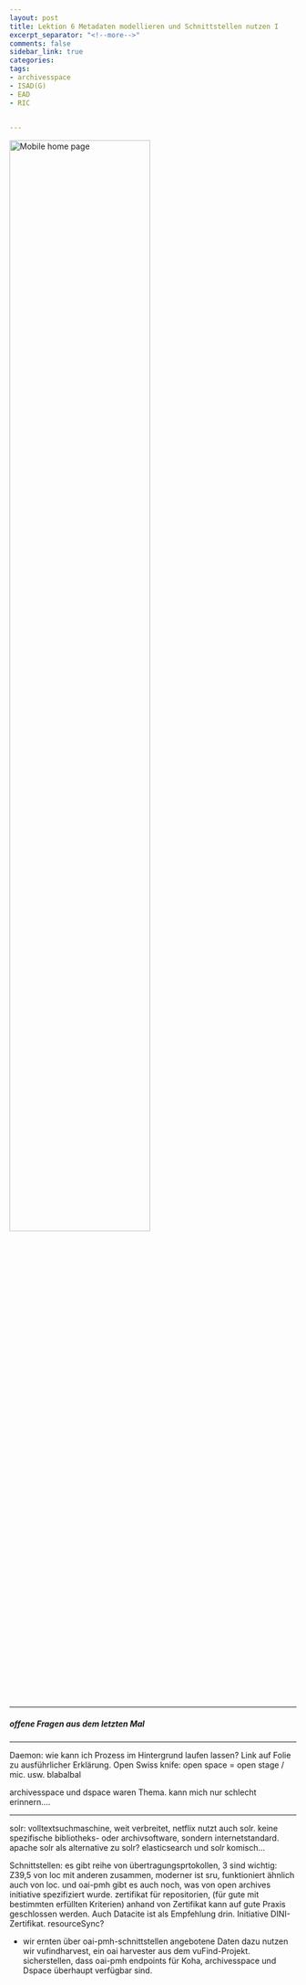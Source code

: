 ```yaml
---
layout: post
title: Lektion 6 Metadaten modellieren und Schnittstellen nutzen I
excerpt_separator: "<!--more-->"
comments: false
sidebar_link: true
categories: 
tags: 
- archivesspace
- ISAD(G)
- EAD
- RIC
 

---
```


<img alt="Mobile home page" src="https://github.com/rumolin/lerntagebuch-bain/blob/master/_screenshots/Bild 5.PNG?raw=true" width="70%"/>

---

##### offene Fragen aus dem letzten Mal

---

Daemon: wie kann ich Prozess im Hintergrund laufen lassen? Link auf Folie zu ausführlicher Erklärung. Open Swiss knife: open space = open stage / mic. usw. blabalbal

archivesspace und dspace waren Thema. kann mich nur schlecht erinnern....

--- 

solr: volltextsuchmaschine, weit verbreitet, netflix nutzt auch solr. keine spezifische bibliotheks- oder archivsoftware, sondern internetstandard. 
apache solr als alternative zu solr? elasticsearch und solr komisch... 

Schnittstellen: es gibt reihe von übertragungsprtokollen, 3 sind wichtig: Z39,5 von loc mit anderen zusammen, moderner ist sru, funktioniert ähnlich auch von loc. und oai-pmh gibt es auch noch, was von open archives initiative spezifiziert wurde. 
zertifikat für repositorien, (für gute mit bestimmten erfüllten Kriterien) anhand von Zertifikat kann auf gute Praxis geschlossen werden. Auch Datacite ist als Empfehlung drin. Initiative DINI-Zertifikat. 
resourceSync? 

* wir ernten über oai-pmh-schnittstellen angebotene Daten
dazu nutzen wir vufindharvest, ein oai harvester aus dem vuFind-Projekt. 
sicherstellen, dass oai-pmh endpoints für Koha, archivesspace und Dspace überhaupt verfügbar sind. 








